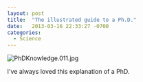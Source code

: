 ```yaml
---
layout: post
title:  "The illustrated guide to a Ph.D."
date:   2013-03-16 22:33:27 -0700
categories:
  - Science
---
```




 ![PhDKnowledge.011.jpg](/attachments/33fef2267603fbce2935e8fc5eb919ad/image.png) 

 I've always loved this explanation of a PhD.

